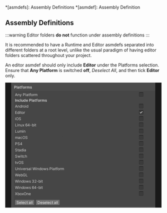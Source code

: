 *[asmdefs]: Assembly Definitions
*[asmdef]: Assembly Definition
## Assembly Definitions
:::warning
Editor folders **do not** function under assembly definitions
:::

It is recommended to have a Runtime and Editor asmdefs separated into different folders at a root level, unlike the usual paradigm of having editor folders scattered throughout your project.  

An editor asmdef should only include **Editor** under the Platforms selection.  
Ensure that **Any Platform** is switched **off**, *Deselect All*, and then tick **Editor** only.

![Editor Assembly Definition](editor-asmdef.png)